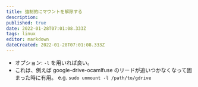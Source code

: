 ```yaml
---
title: 強制的にマウントを解除する
description: 
published: true
date: 2022-01-28T07:01:08.333Z
tags: linux
editor: markdown
dateCreated: 2022-01-28T07:01:08.333Z
---
```


* オプション: `-l` を用いれば良い。
* これは、例えば google-drive-ocamlfuse のリードが追いつかなくなって固まった時に有用。
	e.g. `sudo unmount -l /path/to/gdrive`